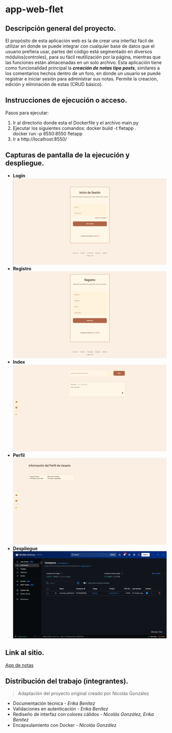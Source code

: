 # app-web-flet
## Descripción general del proyecto.
El propósito de esta aplicación web es la de crear una interfaz fácil de utilizar en donde se puede integrar con cualquier base de datos que el usuario prefiera usar, partes del código está segmentado en diversos módulos(controles), para su fácil reutilización por la página, mientras que las funciones están almacenadas en un solo archivo.
Esta aplicación tiene como funcionalidad principal la ***creación de notas tipo posts***, similares a los comentarios hechos dentro de un foro, en donde un usuario se puede registrar e iniciar sesión para administrar sus notas. Permite la creación, edición y eliminación de estas (CRUD básico). 
## Instrucciones de ejecución o acceso.
Pasos para ejecutar:
1. Ir al directorio donde esta el Dockerfile y el archivo main.py
2. Ejecutar los siguientes comandos:
    docker build -t fletapp . <br/>
    docker run -p 8550:8550 fletapp
3. Ir a http://localhost:8550/
## Capturas de pantalla de la ejecución y despliegue.
- **Login**
![Login](Capturas/login.png)
- **Registro**
![Registro](Capturas/registro.png)
- **Index**
![Index](Capturas/index.png)
- **Perfil**
![Perfil](Capturas/perfil.png)
- **Despliegue**
![Despliegue](Capturas/despliegue.png)

## Link al sitio.
[App de notas](//localhost:8550/)

## Distribución del trabajo (integrantes).
> Adaptación del proyecto original creado por Nicolás González
+ Documentación técnica - _Erika Benítez_
+ Validaciones en autenticación - _Erika Benítez_
+ Rediseño de interfaz con colores cálidos - _Nicolás González, Erika Benítez_
+ Encapsulamiento con Docker - _Nicolás González_

